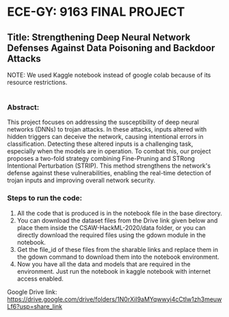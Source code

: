 # ECE-GY: 9163 FINAL PROJECT 

## Title: Strengthening Deep Neural Network Defenses Against Data Poisoning and Backdoor Attacks


NOTE: We used Kaggle notebook instead of google colab because of its resource restrictions. <br> <br> 

### Abstract:
This project focuses on addressing the susceptibility of deep neural networks (DNNs) to trojan attacks. In these attacks, inputs altered with hidden triggers can deceive the network, causing intentional errors in classification. Detecting these altered inputs is a challenging task, especially when the models are in operation. To combat this, our project proposes a two-fold strategy combining Fine-Pruning and STRong Intentional Perturbation (STRIP). This method strengthens the network's defense against these vulnerabilities, enabling the real-time detection of trojan inputs and improving overall network security.


### Steps to run the code:
1. All the code that is produced is in the notebook file in the base directory. <br>
2. You can download the dataset files from the Drive link given below and place them inside the CSAW-HackML-2020/data folder, or you can directly download the required files using the gdown module in the notebook.
3. Get the file_id of these files from the sharable links and replace them in the gdown command to download them into the notebook environment.  <br>
4. Now you have all the data and models that are required in the environment. Just run the notebook in kaggle notebook with internet access enabled. <br>

Google Drive link: https://drive.google.com/drive/folders/1N0rXiI9aMYqwwyi4cCtIw1zh3meuwLf6?usp=share_link

